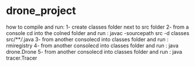 # drone_project
how to compile and run:
1- create classes folder next to src folder
2- from a console cd into the colned folder and run  : javac -sourcepath src -d classes src/***/*.java
3- from another consolecd into classes folder and run : rmiregistry
4- from another consolecd into classes folder and run : java drone.Drone
5- from another consolecd into classes folder and run : java tracer.Tracer

